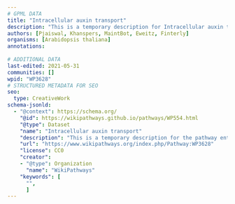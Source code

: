 ```yaml
---
# GPML DATA
title: "Intracellular auxin transport"
description: "This is a temporary description for Intracellular auxin transport"
authors: [Pjaiswal, Khanspers, MaintBot, Eweitz, Finterly]
organisms: [Arabidopsis thaliana]
annotations:
  
# ADDITIONAL DATA
last-edited: 2021-05-31
communities: []
wpid: "WP3628"
# STRUCTURED METADATA FOR SEO
seo:
  type: CreativeWork
schema-jsonld:
  - "@context": https://schema.org/
    "@id": https://wikipathways.github.io/pathways/WP554.html
    "@type": Dataset
    "name": "Intracellular auxin transport"
    "description": "This is a temporary description for the pathway entitled: Intracellular auxin transport"
    "url": "https://www.wikipathways.org/index.php/Pathway:WP3628"
    "license": CC0
    "creator":
    - "@type": Organization
      "name": "WikiPathways"
    "keywords": [
      "",
      ]
---
```

